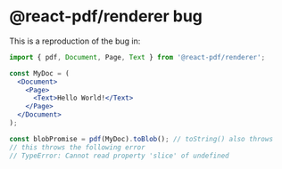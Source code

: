 # @react-pdf/renderer bug

This is a reproduction of the bug in:

```jsx
import { pdf, Document, Page, Text } from '@react-pdf/renderer';

const MyDoc = (
  <Document>
    <Page>
      <Text>Hello World!</Text>
    </Page>
  </Document>
);

const blobPromise = pdf(MyDoc).toBlob(); // toString() also throws
// this throws the following error
// TypeError: Cannot read property 'slice' of undefined
```
